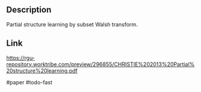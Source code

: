 ## Description
Partial structure learning by subset Walsh transform.

## Link
https://rgu-repository.worktribe.com/preview/296855/CHRISTIE%202013%20Partial%20structure%20learning.pdf

#paper #todo-fast 